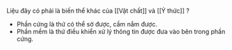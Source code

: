 Liệu đây có phải là biến thể khác của [[Vật chất]] và [[Ý thức]] ?
- Phần cứng là thứ có thể sờ được, cầm nắm được.
- Phần mềm là thứ điều khiển xử lý thông tin được đưa vào bên trong phần cứng.

